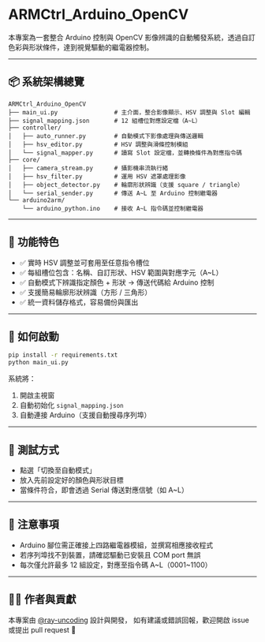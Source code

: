 # ARMCtrl_Arduino_OpenCV

本專案為一套整合 Arduino 控制與 OpenCV 影像辨識的自動觸發系統，透過自訂色彩與形狀條件，達到視覺驅動的繼電器控制。

---

## 📦 系統架構總覽

```text
ARMCtrl_Arduino_OpenCV
├── main_ui.py                # 主介面，整合影像顯示、HSV 調整與 Slot 編輯
├── signal_mapping.json       # 12 組槽位對應設定檔（A~L）
├── controller/
│   ├── auto_runner.py        # 自動模式下影像處理與傳送邏輯
│   ├── hsv_editor.py         # HSV 調整與滑條控制模組
│   └── signal_mapper.py      # 讀寫 Slot 設定檔，並轉換條件為對應指令碼
├── core/
│   ├── camera_stream.py      # 攝影機串流執行緒
│   ├── hsv_filter.py         # 運用 HSV 遮罩處理影像
│   ├── object_detector.py    # 輪廓形狀辨識（支援 square / triangle）
│   └── serial_sender.py      # 傳送 A~L 至 Arduino 控制繼電器
└── arduino2arm/
    └── arduino_python.ino    # 接收 A~L 指令碼並控制繼電器
```

---

## 🚀 功能特色

- ✅ 實時 HSV 調整並可套用至任意指令槽位
- ✅ 每組槽位包含：名稱、自訂形狀、HSV 範圍與對應字元（A~L）
- ✅ 自動模式下辨識指定顏色 + 形狀 → 傳送代碼給 Arduino 控制
- ✅ 支援簡易輪廓形狀辨識（方形 / 三角形）
- ✅ 統一資料儲存格式，容易備份與匯出

---

## 🔧 如何啟動

```bash
pip install -r requirements.txt
python main_ui.py
```

系統將：
1. 開啟主視窗
2. 自動初始化 `signal_mapping.json`
3. 自動連接 Arduino（支援自動搜尋序列埠）

---

## 🧪 測試方式

- 點選「切換至自動模式」
- 放入先前設定好的顏色與形狀目標
- 當條件符合，即會透過 Serial 傳送對應信號（如 A~L）

---

## 📌 注意事項

- Arduino 腳位需正確接上四路繼電器模組，並撰寫相應接收程式
- 若序列埠找不到裝置，請確認驅動已安裝且 COM port 無誤
- 每次僅允許最多 12 組設定，對應至指令碼 A~L（0001~1100）

---

## 👨‍💻 作者與貢獻

本專案由 [@ray-uncoding](https://github.com/ray-uncoding) 設計與開發，
如有建議或錯誤回報，歡迎開啟 issue 或提出 pull request 🙌
